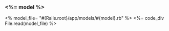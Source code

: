 
### <%= model %>

<% model_file= "#{Rails.root}/app/models/#{model}.rb" %>
<%= code_div File.read(model_file) %>
